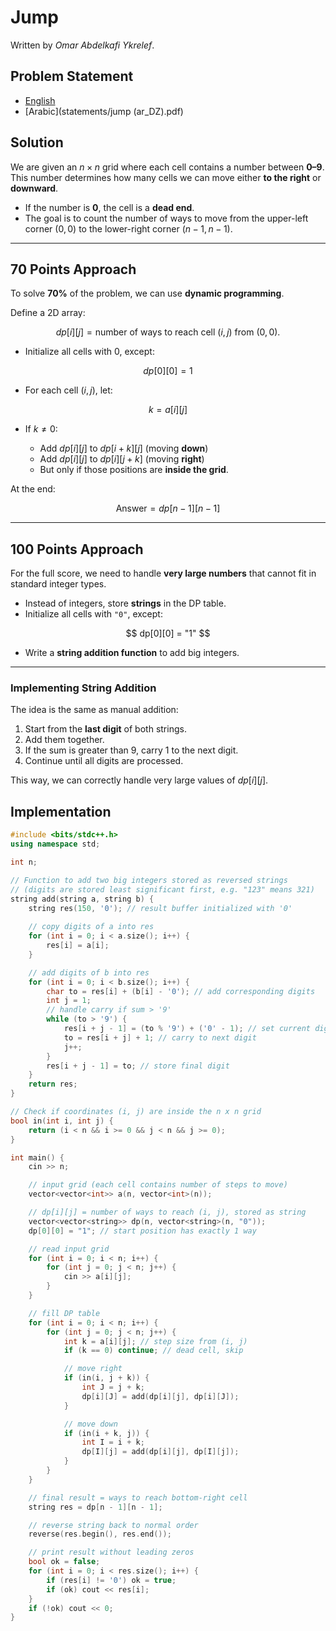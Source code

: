 # Jump

Written by _Omar Abdelkafi Ykrelef_.


## Problem Statement

- [English](statements/jump.pdf)
- [Arabic](statements/jump (ar_DZ).pdf)

## Solution


We are given an $n \times n$ grid where each cell contains a number between **0–9**.
This number determines how many cells we can move either **to the right** or **downward**.

* If the number is **0**, the cell is a **dead end**.
* The goal is to count the number of ways to move from the upper-left corner $(0,0)$ to the lower-right corner $(n-1,n-1)$.

---

## 70 Points Approach

To solve **70%** of the problem, we can use **dynamic programming**.

Define a 2D array:

$$
dp[i][j] = \text{number of ways to reach cell } (i,j) \text{ from } (0,0).
$$

* Initialize all cells with $0$, except:

$$
dp[0][0] = 1
$$

* For each cell $(i,j)$, let:

$$
k = a[i][j]
$$

* If $k \neq 0$:

  * Add $dp[i][j]$ to $dp[i+k][j]$ (moving **down**)
  * Add $dp[i][j]$ to $dp[i][j+k]$ (moving **right**)
  * But only if those positions are **inside the grid**.

At the end:

$$
\text{Answer} = dp[n-1][n-1]
$$

---

## 100 Points Approach

For the full score, we need to handle **very large numbers** that cannot fit in standard integer types.

* Instead of integers, store **strings** in the DP table.
* Initialize all cells with `"0"`, except:

$$
dp[0][0] = "1"
$$

* Write a **string addition function** to add big integers.

---

### Implementing String Addition

The idea is the same as manual addition:

1. Start from the **last digit** of both strings.
2. Add them together.
3. If the sum is greater than 9, carry 1 to the next digit.
4. Continue until all digits are processed.

This way, we can correctly handle very large values of $dp[i][j]$.


## Implementation

```cpp
#include <bits/stdc++.h>
using namespace std;

int n;

// Function to add two big integers stored as reversed strings
// (digits are stored least significant first, e.g. "123" means 321)
string add(string a, string b) {
    string res(150, '0'); // result buffer initialized with '0'
    
    // copy digits of a into res
    for (int i = 0; i < a.size(); i++) {
        res[i] = a[i];
    }

    // add digits of b into res
    for (int i = 0; i < b.size(); i++) {
        char to = res[i] + (b[i] - '0'); // add corresponding digits
        int j = 1;
        // handle carry if sum > '9'
        while (to > '9') {
            res[i + j - 1] = (to % '9') + ('0' - 1); // set current digit
            to = res[i + j] + 1; // carry to next digit
            j++;
        }
        res[i + j - 1] = to; // store final digit
    }
    return res;
}

// Check if coordinates (i, j) are inside the n x n grid
bool in(int i, int j) {
    return (i < n && i >= 0 && j < n && j >= 0);
}

int main() {
    cin >> n;

    // input grid (each cell contains number of steps to move)
    vector<vector<int>> a(n, vector<int>(n));

    // dp[i][j] = number of ways to reach (i, j), stored as string
    vector<vector<string>> dp(n, vector<string>(n, "0"));
    dp[0][0] = "1"; // start position has exactly 1 way

    // read input grid
    for (int i = 0; i < n; i++) {
        for (int j = 0; j < n; j++) {
            cin >> a[i][j];
        }
    }

    // fill DP table
    for (int i = 0; i < n; i++) {
        for (int j = 0; j < n; j++) {
            int k = a[i][j]; // step size from (i, j)
            if (k == 0) continue; // dead cell, skip

            // move right
            if (in(i, j + k)) {
                int J = j + k;
                dp[i][J] = add(dp[i][j], dp[i][J]);
            }

            // move down
            if (in(i + k, j)) {
                int I = i + k;
                dp[I][j] = add(dp[i][j], dp[I][j]);
            }
        }
    }

    // final result = ways to reach bottom-right cell
    string res = dp[n - 1][n - 1];

    // reverse string back to normal order
    reverse(res.begin(), res.end());

    // print result without leading zeros
    bool ok = false;
    for (int i = 0; i < res.size(); i++) {
        if (res[i] != '0') ok = true;
        if (ok) cout << res[i];
    }
    if (!ok) cout << 0;
}
```
